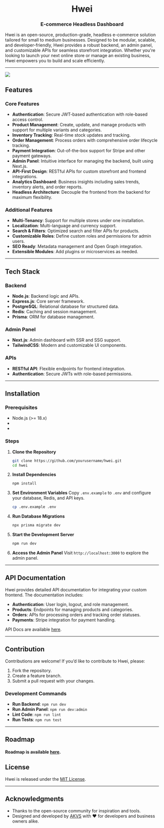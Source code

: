 <h1 align='center'>Hwei</h1>
<h3 align='center'>E-commerce Headless Dashboard</h3>

Hwei is an open-source, production-grade, headless e-commerce solution tailored for small to medium businesses. Designed to be modular, scalable, and developer-friendly, Hwei provides a robust backend, an admin panel, and customizable APIs for seamless storefront integration. Whether you're looking to launch your next online store or manage an existing business, Hwei empowers you to build and scale efficiently.

---

<img align="center" src="https://utfs.io/f/u628d5y0J6C1lwTCffpXfd65WIlEAaO0KcYF1eMr7kTQtzvZ">

## Features

### Core Features

- **Authentication**: Secure JWT-based authentication with role-based access control.
- **Product Management**: Create, update, and manage products with support for multiple variants and categories.
- **Inventory Tracking**: Real-time stock updates and tracking.
- **Order Management**: Process orders with comprehensive order lifecycle tracking.
- **Payment Integration**: Out-of-the-box support for Stripe and other payment gateways.
- **Admin Panel**: Intuitive interface for managing the backend, built using Next.js.
- **API-First Design**: RESTful APIs for custom storefront and frontend integrations.
- **Analytics Dashboard**: Business insights including sales trends, inventory alerts, and order reports.
- **Headless Architecture**: Decouple the frontend from the backend for maximum flexibility.

### Additional Features

- **Multi-Tenancy**: Support for multiple stores under one installation.
- **Localization**: Multi-language and currency support.
- **Search & Filters**: Optimized search and filter APIs for products.
- **Customizable Roles**: Define custom roles and permissions for admin users.
- **SEO Ready**: Metadata management and Open Graph integration.
- **Extensible Modules**: Add plugins or microservices as needed.

---

## Tech Stack

### Backend

- **Node.js**: Backend logic and APIs.
- **Express.js**: Core server framework.
- **PostgreSQL**: Relational database for structured data.
- **Redis**: Caching and session management.
- **Prisma**: ORM for database management.

### Admin Panel

- **Next.js**: Admin dashboard with SSR and SSG support.
- **TailwindCSS**: Modern and customizable UI components.

### APIs

- **RESTful API**: Flexible endpoints for frontend integration.
- **Authentication**: Secure JWTs with role-based permissions.

---

## Installation

### Prerequisites

- Node.js (>= 18.x)
-
-

### Steps

1. **Clone the Repository**

   ```bash
   git clone https://github.com/yourusername/hwei.git
   cd hwei
   ```

2. **Install Dependencies**

   ```bash
   npm install
   ```

3. **Set Environment Variables**
   Copy `.env.example` to `.env` and configure your database, Redis, and API keys.

   ```bash
   cp .env.example .env
   ```

4. **Run Database Migrations**

   ```bash
   npx prisma migrate dev
   ```

5. **Start the Development Server**

   ```bash
   npm run dev
   ```

6. **Access the Admin Panel**
   Visit `http://localhost:3000` to explore the admin panel.

---

## API Documentation

Hwei provides detailed API documentation for integrating your custom frontend. The documentation includes:

- **Authentication**: User login, logout, and role management.
- **Products**: Endpoints for managing products and categories.
- **Orders**: APIs for processing orders and tracking order statuses.
- **Payments**: Stripe integration for payment handling.

API Docs are available [here](https://hwei.example.com/docs).

---

## Contribution

Contributions are welcome! If you’d like to contribute to Hwei, please:

1. Fork the repository.
2. Create a feature branch.
3. Submit a pull request with your changes.

### Development Commands

- **Run Backend**: `npm run dev`
- **Run Admin Panel**: `npm run dev:admin`
- **Lint Code**: `npm run lint`
- **Run Tests**: `npm run test`

---

## Roadmap

#### Roadmap is available [here](https://github.com/akvs/hwei/blob/main/ROADMAP.md).

## License

Hwei is released under the [MIT License](LICENSE).

---

## Acknowledgments

- Thanks to the open-source community for inspiration and tools.
- Designed and developed by [AKVS](https://akvs.dev) with ❤️ for developers and business owners alike.
